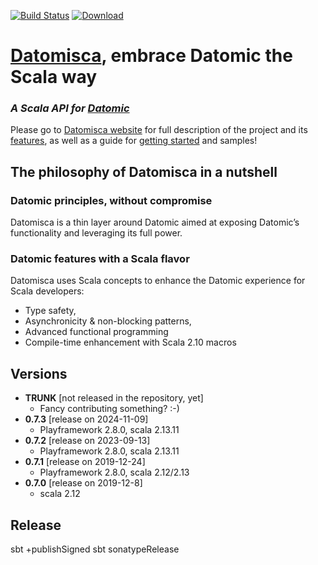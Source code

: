 [![Build Status](https://travis-ci.org/dwhjames/datomisca.svg?branch=master)](https://travis-ci.org/dwhjames/datomisca) [![Download](https://api.bintray.com/packages/dwhjames/maven/datomisca/images/download.svg) ](https://bintray.com/dwhjames/maven/datomisca/_latestVersion)

# [Datomisca](https://dwhjames.github.io/datomisca), embrace Datomic the Scala way

### _A Scala API for [Datomic](http://www.datomic.com)_

Please go to [Datomisca website](https://dwhjames.github.io/datomisca) for full description of the project and its [features](https://dwhjames.github.io/datomisca/doc/features.html), as well as a guide for [getting started](https://dwhjames.github.io/datomisca/doc/getstarted.html) and samples!

## <a name="philosophy">The philosophy of Datomisca in a nutshell</a>

### <a name="philosophy-embrace">Datomic principles, without compromise</a>
Datomisca is a thin layer around Datomic aimed at exposing Datomic’s functionality and leveraging its full power.

### <a name="philosophy-enhance">Datomic features with a Scala flavor</a>

Datomisca uses Scala concepts to enhance the Datomic experience for Scala developers:

- Type safety, 
- Asynchronicity & non-blocking patterns, 
- Advanced functional programming
- Compile-time enhancement with Scala 2.10 macros

## Versions
* **TRUNK** [not released in the repository, yet]
    * Fancy contributing something? :-)
* **0.7.3** [release on 2024-11-09]
  * Playframework 2.8.0, scala 2.13.11
* **0.7.2** [release on 2023-09-13]
  * Playframework 2.8.0, scala 2.13.11   
* **0.7.1** [release on 2019-12-24]
    * Playframework 2.8.0, scala 2.12/2.13  
* **0.7.0** [release on 2019-12-8]
    * scala 2.12


## Release
sbt +publishSigned
sbt sonatypeRelease
